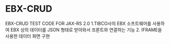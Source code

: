 # EBX-CRUD
EBX-CRUD TEST CODE FOR JAX-RS 2.0
1.TIBCO사의 EBX 소프트웨어를 사용하여 EBX 상의 데이터를 JSON 형태로 받아와서 프론트와 연결하는 기능 
2. IFRAME을 사용한 데이터 화면 구현
